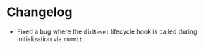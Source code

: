 # Changelog

* Fixed a bug where the `didReset` lifecycle hook is called during initialization via `commit`.
